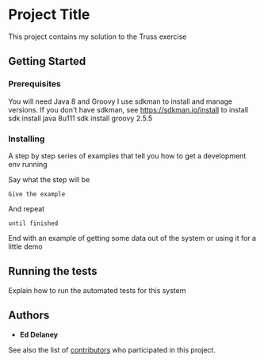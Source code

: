 # Project Title

This project contains my solution to the Truss exercise

## Getting Started



### Prerequisites

You will need Java 8 and Groovy
I use sdkman to install and manage versions. If you don't have sdkman, see https://sdkman.io/install to install
sdk install java 8u111
sdk install groovy 2.5.5


### Installing

A step by step series of examples that tell you how to get a development env running

Say what the step will be

```
Give the example
```

And repeat

```
until finished
```

End with an example of getting some data out of the system or using it for a little demo

## Running the tests

Explain how to run the automated tests for this system


## Authors

* **Ed Delaney** 

See also the list of [contributors](https://github.com/your/project/contributors) who participated in this project.


